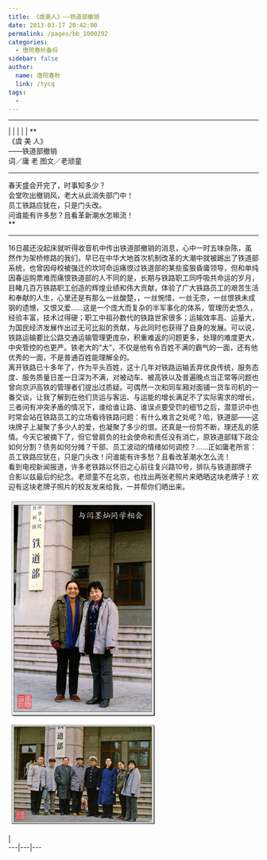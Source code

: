 ```yaml
---
title: 《虞美人》——铁道部撤销
date: 2013-03-17 20:42:00
permalink: /pages/bb_1000292
categories: 
  - 唐院春秋备份
sidebar: false
author: 
  name: 唐院春秋
  link: /tycq
tags: 
  - 
---
```


* * *

  
|  |  |  |  |  **  
《虞 美 人》  
——铁道部撤销  
词／庸 老 图文／老顽童  
** **  
春天盛会开完了，时事知多少？  
会堂吹出撤销风，老大从此消失部门中！  
员工铁路应犹在，只是门头改。  
问谁能有许多愁？且看革新潮水怎嘛流！  
**

* * *

  
  
16日晨还没起床就听得收音机中传出铁道部撤销的消息，心中一时五味杂陈，虽然作为架桥修路的我们，早已在中华大地首次机制改革的大潮中就被踢出了铁道部系统，也曾因母校被强迁的坎坷命运痛恨过铁道部的某些蛮狠昏庸领导，但和单纯因春运购票难而痛恨铁道部的人不同的是，长期与铁路职工同呼吸共命运的岁月，目睹几百万铁路职工创造的辉煌业绩和伟大贡献，体验了广大铁路员工的艰苦生活和奉献的人生，心里还是有那么一丝酸楚，，一丝惋惜，一丝无奈，一丝恨铁未成钢的遗憾，又恨又爱……这是一个庞大而复杂的半军事化的体系，管理历史悠久，经验丰富，技术过得硬；职工中祖孙数代的铁路世家很多；运输效率高、运量大，为国民经济发展作出过无可比拟的贡献，与此同时也获得了自身的发展。可以说，铁路运输要比公路交通运输管理更庞杂，积重难返的问题更多，处理的难度更大，中央管控的也更严。铁老大的“大”，不仅是他有令百姓不满的霸气的一面，还有他优秀的一面，不是普通百姓能理解全的。  
离开铁路已十多年了，作为平头百姓，这十几年对铁路运输丢弃优良传统，服务态度、服务质量日差一日深为不满，对被动车、被高铁以及普遍晚点当正常等问题也曾向京沪高铁的管理者们提出过质疑。可偶然一次和同车厢对面铺一货车司机的一番交谈，让我了解到在他们货运与客运、与运能的增长满足不了实际需求的增长，三者间有冲突矛盾的情况下，谁给谁让路、谁误点要受罚的细节之后，潜意识中也时常会站在铁路员工的立场看待铁路问题：有什么难言之处呢？哈，铁道部——这块牌子上凝聚了多少人的爱，也凝聚了多少的恨。还真是一份剪不断，理还乱的感情。今天它被摘下了，但它曾肩负的社会使命和责任没有消亡，原铁道部辖下政企如何分割？债务如何分摊？干部、员工波动的情绪如何调控？……正如庸老所言：员工铁路应犹在，只是门头改！问谁能有许多愁？且看改革潮水怎么流！  
看到电视新闻报道，许多老铁路以怀旧之心前往复兴路10号，排队与铁道部牌子合影以兹最后的纪念。老顽童不在北京，也找出两张老照片来晒晒这块老牌子！欢迎有这块老牌子照片的校友发来给我，一并帮你们晒出来。  

![](/pic/img1.ph.126.net_Tgic7t5sk7Xb4qWWiMUEJA==_6597609626866652896.jpg)
![](/pic/img0.ph.126.net_wHHQ9k7CwqFIvN-MOLiRlg==_6598001053006153962.jpg)

  
|  
---|---|---
